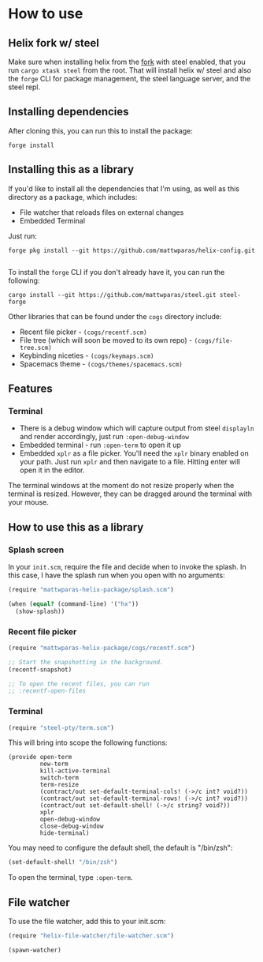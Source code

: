 # How to use

## Helix fork w/ steel

Make sure when installing helix from the [fork](https://github.com/mattwparas/helix) with steel enabled, that you
run `cargo xtask steel` from the root. That will install helix w/ steel and also the `forge` CLI for package management,
the steel language server, and the steel repl.

## Installing dependencies

After cloning this, you can run this to install the package:

```
forge install
```

##  Installing this as a library

If you'd like to install all the dependencies that I'm using, as well as this directory as a package, which includes:

* File watcher that reloads files on external changes
* Embedded Terminal

Just run:

```
forge pkg install --git https://github.com/mattwparas/helix-config.git
  
```

To install the `forge` CLI if you don't already have it, you can run the following:

```
cargo install --git https://github.com/mattwparas/steel.git steel-forge
```

Other libraries that can be found under the `cogs` directory include:

* Recent file picker - `(cogs/recentf.scm)`
* File tree (which will soon be moved to its own repo) - `(cogs/file-tree.scm)`
* Keybinding niceties - `(cogs/keymaps.scm)`
* Spacemacs theme - `(cogs/themes/spacemacs.scm)`

## Features

### Terminal

* There is a debug window which will capture output from steel `displayln` and render accordingly, just run `:open-debug-window`
* Embedded terminal - run `:open-term` to open it up
* Embedded `xplr` as a file picker. You'll need the `xplr` binary enabled on your path. Just run `xplr` and then navigate to a file.
Hitting enter will open it in the editor.

The terminal windows at the moment do not resize properly when the terminal is resized. However, they can be dragged around the terminal with your mouse.


## How to use this as a library

### Splash screen

In your `init.scm`, require the file and decide when to invoke the splash. In this case, I have the splash run when you open with no arguments:

```scheme
(require "mattwparas-helix-package/splash.scm")

(when (equal? (command-line) '("hx"))
  (show-splash))
```

### Recent file picker

```scheme
(require "mattwparas-helix-package/cogs/recentf.scm")

;; Start the snapshotting in the background.
(recentf-snapshot)

;; To open the recent files, you can run
;; :recentf-open-files
```

### Terminal

```scheme
(require "steel-pty/term.scm")
```

This will bring into scope the following functions:

```
(provide open-term
         new-term
         kill-active-terminal
         switch-term
         term-resize
         (contract/out set-default-terminal-cols! (->/c int? void?))
         (contract/out set-default-terminal-rows! (->/c int? void?))
         (contract/out set-default-shell! (->/c string? void?))
         xplr
         open-debug-window
         close-debug-window
         hide-terminal)
```

You may need to configure the default shell, the default is "/bin/zsh":

```scheme 
(set-default-shell! "/bin/zsh")
```

To open the terminal, type `:open-term`.

## File watcher

To use the file watcher, add this to your init.scm:

```scheme
(require "helix-file-watcher/file-watcher.scm")

(spawn-watcher)
```
